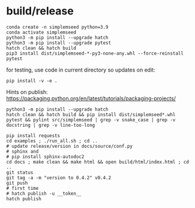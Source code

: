 
# build/release
```
conda create -n simplemseed python=3.9
conda activate simplemseed
python3 -m pip install --upgrade hatch
python3 -m pip install --upgrade pytest
hatch clean && hatch build
pip3 install dist/simplemseed-*-py3-none-any.whl --force-reinstall
pytest

```

for testing, use code in current directory so updates on edit:
```
pip install -v -e .
```

Hints on publish:
https://packaging.python.org/en/latest/tutorials/packaging-projects/

```
python3 -m pip install --upgrade hatch
hatch clean && hatch build && pip install dist/simplemseed*.whl
pytest && pylint src/simplemseed | grep -v snake_case | grep -v docstring | grep -v line-too-long

pip install requests
cd examples ; ./run_all.sh ; cd ..
# update release/version in docs/source/conf.py
# sphinx and
# pip install sphinx-autodoc2
cd docs ; make clean && make html && open build/html/index.html ; cd ..
git status
git tag -a -m "version to 0.4.2" v0.4.2
git push
# first time
# hatch publish -u __token__
hatch publish
```
